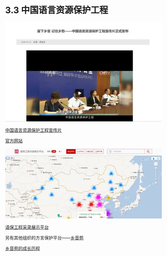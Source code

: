 # 3.3 中国语言资源保护工程

![](/img/section3.3/import.png)

[中国语言资源保护工程宣传片](http://www.moe.edu.cn/s78/A19/moe_814/201607/t20160721_272527.html)

[官方网站](http://www.moe.edu.cn/s78/A19/)

![](/img/section3.3/import2.png)

[语保工程采录展示平台](http://expert.jiaxianghua.org/)

另有其他组织的方言保护平台——[乡音苑](http://www.phonemica.net/)

[乡音苑的成长历程](https://www.douban.com/group/topic/51210864/)







